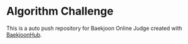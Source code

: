 # Algorithm Challenge
This is a auto push repository for Baekjoon Online Judge created with [BaekjoonHub](https://github.com/BaekjoonHub/BaekjoonHub).

